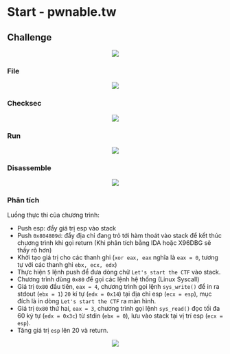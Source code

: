 # Start - pwnable.tw
## Challenge

<p align="center">
  <img src="https://user-images.githubusercontent.com/64201705/138208384-1665452f-2327-4edc-a780-b3f2a8938387.png">
</p>

### File
<p align="center">
  <img src="https://user-images.githubusercontent.com/64201705/138210568-1c2f54c4-72d1-4192-ad45-9e8699325d50.png">
</p>

### Checksec
<p align="center">
  <img src="https://user-images.githubusercontent.com/64201705/138210943-fd316314-5f7c-4ce3-8d89-ef94e4917aa6.png">
</p>

### Run
<p align="center">
  <img src="https://user-images.githubusercontent.com/64201705/138211025-40281b14-c94f-462a-96cb-4951d2e5a82f.png">
</p>

### Disassemble
<p align="center">
  <img src="https://user-images.githubusercontent.com/64201705/138210873-5415e47e-b060-4ab5-b029-6f4657dd8cb6.png">
</p>

### Phân tích
Luồng thực thi của chương trình:
- Push esp: đẩy giá trị esp vào stack
- Push ```0x804809d```: đẩy địa chỉ đang trỏ tới hàm thoát vào stack để kết thúc chương trình khi gọi return (Khi phân tích bằng IDA hoặc X96DBG sẽ thấy rõ hơn)
- Khởi tạo giá trị cho các thanh ghi (```xor eax, eax``` nghĩa là ```eax = 0```, tương tự với các thanh ghi ```ebx, ecx, edx```)
- Thực hiện ```5``` lệnh push để đưa dòng chữ ```Let's start the CTF``` vào stack.
- Chương trình dùng ```0x80``` để gọi các lệnh hệ thống (Linux Syscall)
- Giá trị ```0x80``` đầu tiên, ```eax = 4```, chương trình gọi lệnh ```sys_write()``` để in ra stdout (```ebx = 1```) ```20``` kí tự (```edx = 0x14```) tại địa chỉ esp (```ecx = esp```), mục đích là in dòng ```Let's start the CTF``` ra màn hình.
- Giá trị ```0x80``` thứ hai, ```eax = 3```, chương trình gọi lệnh ```sys_read()``` đọc tối đa 60 ký tự (```edx = 0x3c```) từ stdin (```ebx = 0```), lưu vào stack tại vị trí esp (```ecx = esp```).
- Tăng giá trị ```esp``` lên 20 và return.

<p align="center">
  <img src="hmm">
</p>

